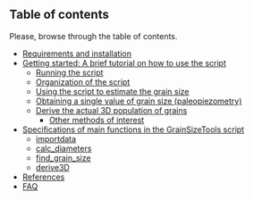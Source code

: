 Table of contents
-------------

Please, browse through the table of contents.

  * [Requirements and installation](https://github.com/marcoalopez/GrainSizeTools/blob/master/DOCS/Requirements.md)
  * [Getting started: A brief tutorial on how to use the script](https://github.com/marcoalopez/GrainSizeTools/blob/master/DOCS/brief_tutorial.md)
    * [Running the script](https://github.com/marcoalopez/GrainSizeTools/blob/master/DOCS/brief_tutorial.md#running-the-script)
    * [Organization of the script](https://github.com/marcoalopez/GrainSizeTools/blob/master/DOCS/brief_tutorial.md#organization-of-the-script)
    * [Using the script to estimate the grain size](https://github.com/marcoalopez/GrainSizeTools/blob/master/DOCS/brief_tutorial.md#using-the-script-to-derive-grain-size)
    * [Obtaining a single value of grain size (paleopiezometry)](https://github.com/marcoalopez/GrainSizeTools/blob/master/DOCS/brief_tutorial.md#obtaining-a-single-value-of-grain-size-paleopiezometry-studies)
    * [Derive the actual 3D population of grains](https://github.com/marcoalopez/GrainSizeTools/blob/master/DOCS/brief_tutorial.md#derive-the-actual-3d-population-of-grains)
      * [Other methods of interest](https://github.com/marcoalopez/GrainSizeTools/blob/master/DOCS/brief_tutorial.md#other-methods-of-interest)
  * [Specifications of main functions in the GrainSizeTools script](https://github.com/marcoalopez/GrainSizeTools/blob/master/DOCS/specifications.md)
    * [importdata](https://github.com/marcoalopez/GrainSizeTools/blob/master/DOCS/specifications.md#importdata-filepath)
    * [calc_diameters](https://github.com/marcoalopez/GrainSizeTools/blob/master/DOCS/specifications.md#calc_diameters-areas-addperimeter--0)
    * [find_grain_size](https://github.com/marcoalopez/GrainSizeTools/blob/master/DOCS/specifications.md#find_grain_size-areas-diameters-binsize--fd)
    * [derive3D](https://github.com/marcoalopez/GrainSizeTools/blob/master/DOCS/specifications.md#derive3d-diameters-numbins10)
  * [References](https://github.com/marcoalopez/GrainSizeTools/blob/master/DOCS/references.md)
  * [FAQ](https://github.com/marcoalopez/GrainSizeTools/blob/master/DOCS/FAQ.md)

